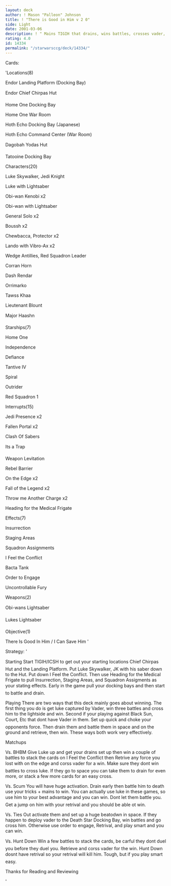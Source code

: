 ```yaml
---
layout: deck
author: ! Mason "Palleon" Johnson
title: ! "There is Good in Him v 2 0"
side: Light
date: 2001-03-06
description: ! " Mains TIGIH that drains, wins battles, crosses vader, and wins."
rating: 4.0
id: 14334
permalink: "/starwarsccg/deck/14334/"
---
```

Cards: 

'Locations(8) 

Endor Landing Platform (Docking Bay) 

Endor Chief Chirpas Hut 

Home One Docking Bay 

Home One War Room 

Hoth Echo Docking Bay (Japanese) 

Hoth Echo Command Center (War Room) 

Dagobah Yodas Hut 

Tatooine Docking Bay 


Characters(20) 

Luke Skywalker, Jedi Knight 

Luke with Lightsaber 

Obi-wan Kenobi x2 

Obi-wan with Lightsaber 

General Solo x2 

Boussh x2 

Chewbacca, Protector x2 

Lando with Vibro-Ax x2 

Wedge Antillies, Red Squadron Leader 

Corran Horn 

Dash Rendar 

Orrimarko 

Tawss Khaa 

Lieutenant Blount 

Major Haashn 


Starships(7) 

Home One 

Independence 

Defiance 

Tantive IV 

Spiral 

Outrider 

Red Squadron 1 


Interrupts(15) 

Jedi Presence x2 

Fallen Portal x2 

Clash Of Sabers 

Its a Trap 

Weapon Levitation 

Rebel Barrier 

On the Edge x2 

Fall of the Legend x2 

Throw me Another Charge x2 

Heading for the Medical Frigate 


Effects(7) 

Insurrection 

Staging Areas 

Squadron Assignments 

I Feel the Conflict 

Bacta Tank 

Order to Engage 

Uncontrollable Fury 


Weapons(2) 

Obi-wans Lightsaber 

Lukes Lightsaber 


Objective(1) 

There Is Good In Him / I Can Save Him  '

Strategy: '

Starting Start TIGIH/ICSH to get out your starting locations Chief Chirpas Hut and the Landing Platform. Put Luke Skywalker, JK with his saber down to the Hut. Put down I Feel the Conflict. Then use Heading for the Medical Frigate to pull Insurrection, Staging Areas, and Squadron Assigments as your stating effects. Early in the game pull your docking bays and then start to battle and drain. 


Playing There are two ways that this deck mainly goes about winning. The first thing you do is get luke captured by Vader, win three battles and cross him to the lightside and win. Second if your playing against Black Sun, Court, Etc that dont have Vader in them. Set up quick and choke your opponents force. Then drain them and battle them in space and on the ground and retrieve, then win. These ways both work very effectively. 


Matchups 


Vs. BHBM Give Luke up and get your drains set up then win a couple of battles to stack the cards on I Feel the Conflict then Retrive any force you lost with on the edge and corss vader for a win. Make sure they dont win battles to cross luke. If they go to space you can take them to drain for even more, or stack a few more cards for an easy cross. 


Vs. Scum You will have huge activation. Drain early then battle him to death use your tricks + mains to win. You can actually use luke in these games, so use him to your best advantage and you can win. Dont let them battle you. Get a jump on him with your retrival and you should be able ot win. 


Vs. Ties Out activate them and set up a huge beatodwn in space. If they happen to deploy vader to the Death Star Docking Bay, win battles and go cross him. Otherwise use order to engage, Retrival, and play smart and you can win. 


Vs. Hunt Down Win a few battles to stack the cards, be carful they dont duel you before they duel you. Retrieve and corss vader for the win. Hunt Down dosnt have retrival so your retrival will kill him. Tough, but if you play smart easy. 


Thanks for Reading and Reviewing 


'
